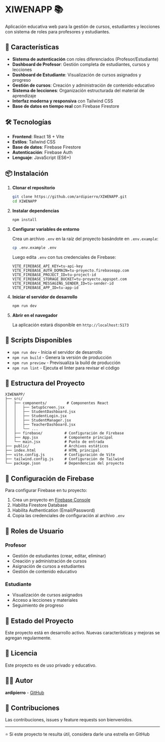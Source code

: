 # XIWENAPP 📚

Aplicación educativa web para la gestión de cursos, estudiantes y lecciones con sistema de roles para profesores y estudiantes.

## 🚀 Características

- **Sistema de autenticación** con roles diferenciados (Profesor/Estudiante)
- **Dashboard de Profesor**: Gestión completa de estudiantes, cursos y lecciones
- **Dashboard de Estudiante**: Visualización de cursos asignados y progreso
- **Gestión de cursos**: Creación y administración de contenido educativo
- **Sistema de lecciones**: Organización estructurada del material de aprendizaje
- **Interfaz moderna y responsiva** con Tailwind CSS
- **Base de datos en tiempo real** con Firebase Firestore

## 🛠️ Tecnologías

- **Frontend**: React 18 + Vite
- **Estilos**: Tailwind CSS
- **Base de datos**: Firebase Firestore
- **Autenticación**: Firebase Auth
- **Lenguaje**: JavaScript (ES6+)

## 📦 Instalación

1. **Clonar el repositorio**
   ```bash
   git clone https://github.com/ardipierro/XIWENAPP.git
   cd XIWENAPP
   ```

2. **Instalar dependencias**
   ```bash
   npm install
   ```

3. **Configurar variables de entorno**
   
   Crea un archivo `.env` en la raíz del proyecto basándote en `.env.example`:
   ```bash
   cp .env.example .env
   ```
   
   Luego edita `.env` con tus credenciales de Firebase:
   ```env
   VITE_FIREBASE_API_KEY=tu-api-key
   VITE_FIREBASE_AUTH_DOMAIN=tu-proyecto.firebaseapp.com
   VITE_FIREBASE_PROJECT_ID=tu-project-id
   VITE_FIREBASE_STORAGE_BUCKET=tu-proyecto.appspot.com
   VITE_FIREBASE_MESSAGING_SENDER_ID=tu-sender-id
   VITE_FIREBASE_APP_ID=tu-app-id
   ```

4. **Iniciar el servidor de desarrollo**
   ```bash
   npm run dev
   ```

5. **Abrir en el navegador**
   
   La aplicación estará disponible en `http://localhost:5173`

## 🔧 Scripts Disponibles

- `npm run dev` - Inicia el servidor de desarrollo
- `npm run build` - Genera la versión de producción
- `npm run preview` - Previsualiza la build de producción
- `npm run lint` - Ejecuta el linter para revisar el código

## 📁 Estructura del Proyecto

```
XIWENAPP/
├── src/
│   ├── components/         # Componentes React
│   │   ├── SetupScreen.jsx
│   │   ├── StudentDashboard.jsx
│   │   ├── StudentLogin.jsx
│   │   ├── StudentManager.jsx
│   │   ├── TeacherDashboard.jsx
│   │   └── ...
│   ├── firebase/          # Configuración de Firebase
│   ├── App.jsx            # Componente principal
│   └── main.jsx           # Punto de entrada
├── public/                # Archivos estáticos
├── index.html             # HTML principal
├── vite.config.js         # Configuración de Vite
├── tailwind.config.js     # Configuración de Tailwind
└── package.json           # Dependencias del proyecto
```

## 🔐 Configuración de Firebase

Para configurar Firebase en tu proyecto:

1. Crea un proyecto en [Firebase Console](https://console.firebase.google.com/)
2. Habilita Firestore Database
3. Habilita Authentication (Email/Password)
4. Copia las credenciales de configuración al archivo `.env`

## 👥 Roles de Usuario

### Profesor
- Gestión de estudiantes (crear, editar, eliminar)
- Creación y administración de cursos
- Asignación de cursos a estudiantes
- Gestión de contenido educativo

### Estudiante
- Visualización de cursos asignados
- Acceso a lecciones y materiales
- Seguimiento de progreso

## 🚧 Estado del Proyecto

Este proyecto está en desarrollo activo. Nuevas características y mejoras se agregan regularmente.

## 📝 Licencia

Este proyecto es de uso privado y educativo.

## 👨‍💻 Autor

**ardipierro** - [GitHub](https://github.com/ardipierro)

## 🤝 Contribuciones

Las contribuciones, issues y feature requests son bienvenidos.

---

⭐ Si este proyecto te resulta útil, considera darle una estrella en GitHub
